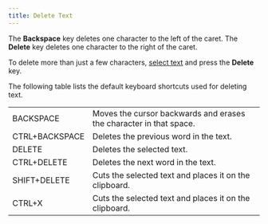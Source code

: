 ```yaml
---
title: Delete Text
---
```

The **Backspace** key deletes one character to the left of the caret. The **Delete** key deletes one character to the right of the caret.

To delete more than just a few characters, [select text](../../../../interface-elements-for-desktop/articles/rich-text-editor/text-editing/select-text.md) and press the **Delete** key.

The following table lists the default keyboard shortcuts used for deleting text.

|  |  |
|---|---|
| BACKSPACE | Moves the cursor backwards and erases the character in that space. |
| CTRL+BACKSPACE | Deletes the previous word in the text. |
| DELETE | Deletes the selected text. |
| CTRL+DELETE | Deletes the next word in the text. |
| SHIFT+DELETE | Cuts the selected text and places it on the clipboard. |
| CTRL+X | Cuts the selected text and places it on the clipboard. |